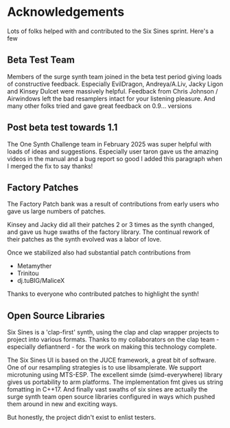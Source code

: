 # Acknowledgements

Lots of folks helped with and contributed to the
Six Sines sprint. Here's a few

## Beta Test Team

Members of the surge synth team joined in the beta
test period giving loads of constructive feedback.
Especially EvilDragon, Andreya/A.Liv, Jacky Ligon
and Kinsey Dulcet were massively helpful. Feedback
from Chris Johnson / Airwindows left the bad
resamplers intact for your listening pleasure. And 
many other folks tried and gave great feedback on
0.9... versions

## Post beta test towards 1.1

The One Synth Challenge team in February 2025 was super
helpful with loads of ideas and suggestions. Especially
user taron gave us the amazing videos in the manual and
a bug report so good I added this paragraph when I merged
the fix to say thanks!

## Factory Patches

The Factory Patch bank was a result of contributions
from early users who gave us large numbers of patches.

Kinsey and Jacky did all their patches 2 or 3 times as
the synth changed, and gave us huge swaths of the factory library.
The continual rework of their patches as the synth evolved
was a labor of love.

Once we stabilized also had substantial patch contributions from

- Metamyther
- Trinitou
- dj.tuBIG/MaliceX

Thanks to everyone who contributed patches to highlight the synth!

## Open Source Libraries

Six Sines is a 'clap-first' synth, using the clap and clap wrapper
projects to project into various formats. Thanks to my collaborators
on the clap team - especially defiantnerd - for the work on making
this technology complete.

The Six Sines UI is based on the JUCE framework, a great bit of software. 
One of our resampling strategies is to use libsamplerate. We support
microtuning using MTS-ESP. The excellent simde (simd-everywhere)
library gives us portability to arm platforms. The implementation
fmt gives us string fomatting in C++17. And finally vast swaths
of six sines are actually the surge synth team open source libraries
configured in ways which pushed them around in new and exciting
ways.

But honestly, the project didn't exist to enlist testers.

